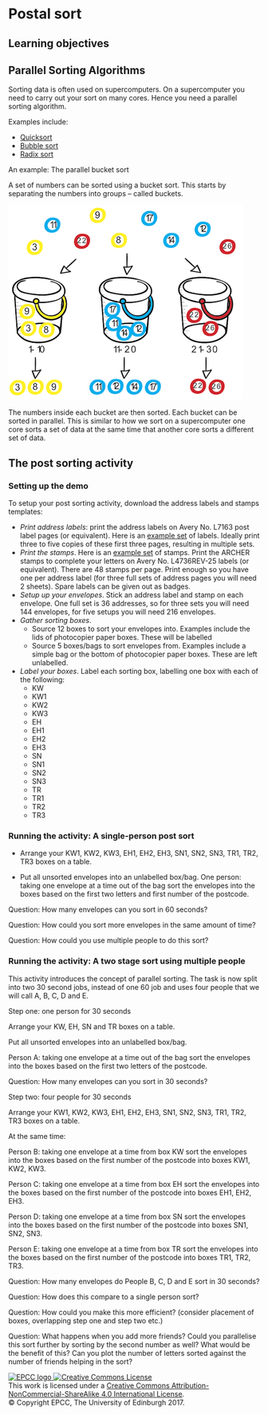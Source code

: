 # Postal sort

## Learning objectives


## Parallel Sorting Algorithms

Sorting data is often used on supercomputers. On a supercomputer
you need to carry out your sort on many cores. Hence you need a
parallel sorting algorithm.

Examples include:

* [Quicksort](https://en.wikipedia.org/wiki/Quicksort)
* [Bubble sort](https://en.wikipedia.org/wiki/Bubble_sort) 
* [Radix sort](https://en.wikipedia.org/wiki/Radix_sort)

An example: The parallel bucket sort

A set of numbers can be sorted using a bucket sort. This starts by
separating the numbers into groups – called buckets.

![Bucket sort](imgs/bucket-sort.png)

The numbers inside each bucket are then sorted. Each bucket can be
sorted in parallel. This is similar to how we sort on a supercomputer
one core sorts a set of data at the same time that another core sorts
a different set of data.

## The post sorting activity

### Setting up the demo

To setup your post sorting activity, download the address labels and
stamps templates:


* *Print address labels*: print the address labels on Avery No. L7163
  post label pages (or equivalent). Here is an
  [example&nbsp;set](pdf/Post_sorting_address_labels_AveryL7163.pdf)  of
  labels. Ideally print three to five copies of these first three
  pages, resulting in multiple sets.
* *Print the stamps*. Here is an
  [example&nbsp;set](pdf/Post_sorting_stamps_AveryL4736REV-25.pdf)
  of stamps. Print the ARCHER stamps to complete your letters
  on Avery No. L4736REV-25 labels (or equivalent). There are 48
  stamps per page. Print enough so you have one per address label
  (for three full sets of address pages you will need 2 sheets).
  Spare labels can be given out as badges.
* *Setup up your envelopes*. Stick an address label and stamp on each
  envelope. One full set is 36 addresses, so for three sets you
  will need 144 envelopes, for five setups you will need 216 envelopes.
* *Gather sorting boxes*.  
  * Source 12 boxes to sort your envelopes into. Examples include the
    lids of photocopier paper boxes. These will be labelled
  * Source 5 boxes/bags to sort envelopes from. Examples include a
    simple bag or the bottom of photocopier paper boxes. These are
    left unlabelled.
* *Label your boxes*. Label each sorting box, labelling one box with
  each of the following:
   * KW
   * KW1
   * KW2
   * KW3
   * EH
   * EH1
   * EH2
   * EH3
   * SN
   * SN1
   * SN2
   * SN3
   * TR
   * TR1
   * TR2
   * TR3

### Running the activity: A single-person post sort

* Arrange your KW1, KW2, KW3, EH1, EH2, EH3, SN1, SN2, SN3, TR1, TR2,
  TR3 boxes on a table.

* Put all unsorted envelopes into an unlabelled box/bag.  One person:
  taking one envelope at a time out of the bag sort the envelopes into
  the boxes based on the first two letters and first number of the
  postcode.

Question: How many envelopes can you sort in 60 seconds? 

Question: How could you sort more envelopes in the same amount of time? 

Question: How could you use multiple people to do this sort?

### Running the activity: A two stage sort using multiple people

This activity introduces the concept of parallel sorting. The task is
now split into two 30 second jobs, instead of one 60 job and uses four
people that we will call A, B, C, D and E.

Step one: one person for 30 seconds

Arrange your KW, EH, SN and TR boxes on a table.

Put all unsorted envelopes into an unlabelled box/bag.

Person A: taking one envelope at a time out of the bag sort the
envelopes into the boxes based on the first two letters of the
postcode.

Question: How many envelopes can you sort in 30 seconds? 

Step two: four people for 30 seconds

Arrange your KW1, KW2, KW3, EH1, EH2, EH3, SN1, SN2, SN3, TR1, TR2,
TR3 boxes on a table.

At the same time:

Person B: taking one envelope at a time from box KW sort the envelopes
into the boxes based on the first number of the postcode into boxes
KW1, KW2, KW3.

Person C: taking one envelope at a time from box EH sort the envelopes
into the boxes based on the first number of the postcode into boxes
EH1, EH2, EH3.

Person D: taking one envelope at a time from box SN sort the envelopes
into the boxes based on the first number of the postcode into boxes
SN1, SN2, SN3.

Person E: taking one envelope at a time from box TR sort the envelopes
into the boxes based on the first number of the postcode into boxes
TR1, TR2, TR3.

Question: How many envelopes do People B, C, D and E sort in 30 seconds? 

Question: How does this compare to a single person sort?

Question: How could you make this more efficient? (consider placement
of boxes, overlapping step one and step two etc.)

Question: What happens when you add more friends? Could you
parallelise this sort further by sorting by the second number as well?
What would be the benefit of this? Can you plot the number of letters
sorted against the number of friends helping in the sort?

<!-- Licensing and copyright stuff below -->
<a href="http://www.epcc.ed.ac.uk">
<img alt="EPCC logo" src="https://www.epcc.ed.ac.uk/sites/all/themes/epcc/images/epcc-logo.png" height="31"/>
</a>
<a rel="license" href="http://creativecommons.org/licenses/by-nc-sa/4.0/">
<img alt="Creative Commons License" style="border-width:0"
     src="https://i.creativecommons.org/l/by-nc-sa/4.0/88x31.png" />
</a><br />
This work is licensed under a <a rel="license" href="http://creativecommons.org/licenses/by-nc-sa/4.0/">
Creative Commons Attribution-NonCommercial-ShareAlike 4.0 International License</a>.<br/>
&copy; Copyright EPCC, The University of Edinburgh 2017.

